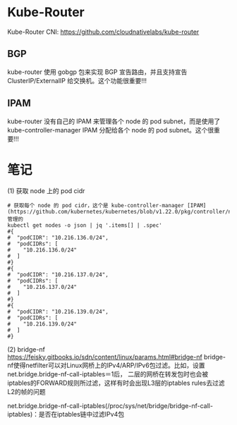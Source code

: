 

# Kube-Router
Kube-Router CNI: https://github.com/cloudnativelabs/kube-router

## BGP
kube-router 使用 gobgp 包来实现 BGP 宣告路由，并且支持宣告 ClusterIP/ExternalIP 给交换机。这个功能很重要!!!

## IPAM
kube-router 没有自己的 IPAM 来管理各个 node 的 pod subnet，而是使用了 kube-controller-manager IPAM 分配给各个 node 的 pod subnet。这个很重要!!!



# 笔记

(1) 获取 node 上的 pod cidr
```shell
# 获取每个 node 的 pod cidr，这个是 kube-controller-manager [IPAM](https://github.com/kubernetes/kubernetes/blob/v1.22.0/pkg/controller/nodeipam/node_ipam_controller.go) 管理的
kubectl get nodes -o json | jq '.items[] | .spec'
#{
#  "podCIDR": "10.216.136.0/24",
#  "podCIDRs": [
#    "10.216.136.0/24"
#  ]
#}
#{
#  "podCIDR": "10.216.137.0/24",
#  "podCIDRs": [
#    "10.216.137.0/24"
#  ]
#}
#{
#  "podCIDR": "10.216.139.0/24",
#  "podCIDRs": [
#    "10.216.139.0/24"
#  ]
#}

```

(2) bridge-nf
https://feisky.gitbooks.io/sdn/content/linux/params.html#bridge-nf
bridge-nf使得netfilter可以对Linux网桥上的IPv4/ARP/IPv6包过滤。比如，设置net.bridge.bridge-nf-call-iptables＝1后，
二层的网桥在转发包时也会被iptables的FORWARD规则所过滤，这样有时会出现L3层的iptables rules去过滤L2的帧的问题

net.bridge.bridge-nf-call-iptables(/proc/sys/net/bridge/bridge-nf-call-iptables)：是否在iptables链中过滤IPv4包
